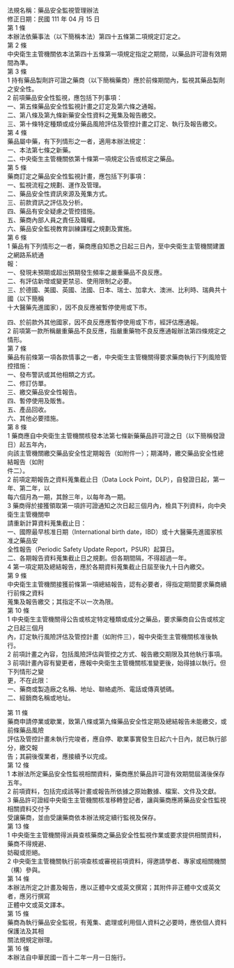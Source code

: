 法規名稱：藥品安全監視管理辦法  
修正日期：民國 111 年 04 月 15 日  
第 1 條  
本辦法依藥事法（以下簡稱本法）第四十五條第二項規定訂定之。  
第 2 條  
中央衛生主管機關依本法第四十五條第一項規定指定之期間，以藥品許可證有效期間為準。  
第 3 條  
1 持有藥品製劑許可證之藥商（以下簡稱藥商）應於前條期間內，監視其藥品製劑之安全性。  
2 前項藥品安全性監視，應包括下列事項：  
一、第五條藥品安全性監視計畫之訂定及第六條之通報。  
二、第八條及第九條新藥安全性資料之蒐集及報告繳交。  
三、第十條特定種類或成分藥品風險評估及管控計畫之訂定、執行及報告繳交。  
第 4 條  
藥品屬中藥，有下列情形之一者，適用本辦法規定：  
一、本法第七條之新藥。  
二、中央衛生主管機關依第十條第一項規定公告或核定之藥品。  
第 5 條  
藥商訂定之藥品安全性監視計畫，應包括下列事項：  
一、監視流程之規劃、運作及管理。  
二、藥品安全性資訊來源及蒐集方式。  
三、前款資訊之評估及分析。  
四、藥品有安全疑慮之管控措施。  
五、藥商內部人員之責任及職權。  
六、藥品安全監視教育訓練課程之規劃及實施。  
第 6 條  
1 藥品有下列情形之一者，藥商應自知悉之日起三日內，至中央衛生主管機關建置之網路系統通  
報：  
一、發現未預期或超出預期發生頻率之嚴重藥品不良反應。  
二、有評估新增或變更禁忌、使用限制之必要。  
三、於德國、美國、英國、法國、日本、瑞士、加拿大、澳洲、比利時、瑞典共十國（以下簡稱  
十大醫藥先進國家），因不良反應被暫停使用或下市。  


四、於前款外其他國家，因不良反應應暫停使用或下市，經評估應通報。  
2 前項第一款所稱嚴重藥品不良反應，指嚴重藥物不良反應通報辦法第四條規定之情形。  
第 7 條  
藥品有前條第一項各款情事之一者，中央衛生主管機關得要求藥商執行下列風險管控措施：  
一、發布警訊或其他相類之方式。  
二、修訂仿單。  
三、繳交藥品安全性報告。  
四、暫停使用及販售。  
五、產品回收。  
六、其他必要措施。  
第 8 條  
1 藥商應自中央衛生主管機關核發本法第七條新藥藥品許可證之日（以下簡稱發證日）起五年內，  
向該主管機關繳交藥品安全性定期報告（如附件一）；期滿時，繳交藥品安全性總結報告（如附  
件二）。  
2 前項定期報告之資料蒐集截止日（Data Lock Point，DLP），自發證日起，第一年、第二年，以  
每六個月為一期，其餘三年，以每年為一期。  
3 藥商得於接獲領取第一項許可證通知之次日起三個月內，檢具下列資料，向中央衛生主管機關申  
請重新計算資料蒐集截止日：  
一、國際最早核准日期（International birth date，IBD）或十大醫藥先進國家核准之藥品安  
全性報告（Periodic Safety Update Report，PSUR）起算日。  
二、各期報告資料蒐集截止日之規劃。但各期間隔，不得超過一年。  
4 第一項定期及總結報告，應於各期資料蒐集截止日屆至後九十日內繳交。  
第 9 條  
中央衛生主管機關接獲前條第一項總結報告，認有必要者，得指定期間要求藥商續行前條之資料  
蒐集及報告繳交；其指定不以一次為限。  
第 10 條  
1 中央衛生主管機關得公告或核定特定種類或成分之藥品，要求藥商自公告或核定之日起三個月  
內，訂定執行風險評估及管控計畫（如附件三），報中央衛生主管機關核准後執行。  
2 前項計畫之內容，包括風險評估與管控之方式、報告繳交期限及其他執行事項。  
3 前項計畫內容有變更者，應報中央衛生主管機關核准變更後，始得據以執行。但下列情形之變  
更，不在此限：  
一、藥商或製造廠之名稱、地址、聯絡處所、電話或傳真號碼。  
二、經銷商名稱或地址。  


第 11 條  
藥商申請停業或歇業，致第八條或第九條藥品安全性定期及總結報告未能繳交，或前條藥品風險  
評估及管控計畫未執行完竣者，應自停、歇業事實發生日起六十日內，就已執行部分，繳交報  
告；其嗣後復業者，應接續予以完成。  
第 12 條  
1 本辦法所定藥品安全性監視相關資料，藥商應於藥品許可證有效期間屆滿後保存五年。  
2 前項資料，包括完成該等計畫或報告所依據之原始數據、檔案、文件及文獻。  
3 藥品許可證經中央衛生主管機關核准移轉登記者，讓與藥商應將藥品安全性監視相關資料交付予  
受讓藥商，並由受讓藥商依本辦法規定續行監視及保存。  
第 13 條  
1 中央衛生主管機關得派員查核藥商之藥品安全性監視作業或要求提供相關資料，藥商不得規避、  
妨礙或拒絕。  
2 中央衛生主管機關執行前項查核或審視前項資料，得邀請學者、專家或相關機關（構）參與。  
第 14 條  
本辦法所定之計畫及報告，應以正體中文或英文撰寫；其附件非正體中文或英文者，應另行撰寫  
正體中文或英文譯本。  
第 15 條  
藥商為執行藥品安全監視，有蒐集、處理或利用個人資料之必要時，應依個人資料保護法及其相  
關法規規定辦理。  
第 16 條  
本辦法自中華民國一百十二年一月一日施行。  


